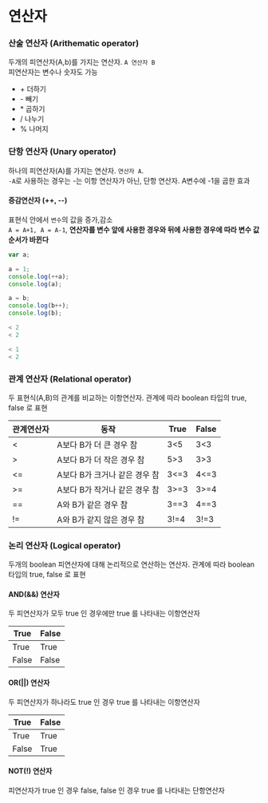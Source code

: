 연산자
======
### 산술 연산자 (Arithematic operator)
두개의 피연산자(A,b)를 가지는 연산자. `A 연산자 B`  
피연산자는 변수나 숫자도 가능
+ \+ 더하기
+ \- 빼기
+ \* 곱하기
+ \/ 나누기
+ \% 나머지
### 단항 연산자 (Unary operator)
하나의 피연산자(A)를 가지는 연산자. `연산자 A`.  
`-A`로 사용하는 경우는 \-는 이항 연산자가 아닌, 단항 연산자. A변수에 -1을 곱한 효과
#### 증감연산자 (++, --)
표현식 안에서 `변수`의 값을 증가,감소  
`A = A+1, A = A-1`, **연산자를 변수 앞에 사용한 경우와 뒤에 사용한 경우에 따라 변수 값 순서가 바뀐다**
```js
var a;

a = 1;
console.log(++a);
console.log(a);

a = b;
console.log(b++);
console.log(b);

< 2
< 2

< 1
< 2
```
### 관계 연산자 (Relational operator)
두 표현식(A,B)의 관계를 비교하는 이항연산자. 관계에 따라 boolean 타입의 true, false 로 표현

관계연산자 | 동작 | True | False
-----------|------|------|------
< | A보다 B가 더 큰 경우 참 | 3<5 | 3<3
> | A보다 B가 더 작은 경우 참 | 5>3 | 3>3
<= | A보다 B가 크거나 같은 경우 참 | 3<=3 | 4<=3
\>= | A보다 B가 작거나 같은 경우 참 | 3>=3 | 3>=4
== | A와 B가 같은 경우 참 | 3==3 | 4==3
!= | A와 B가 같지 않은 경우 참 | 3!=4 | 3!=3
### 논리 연산자 (Logical operator)
두개의 boolean 피연산자에 대해 논리적으로 연산하는 연산자. 관계에 따라 boolean 타입의 true, false 로 표현
#### AND(&&) 연산자
두 피연산자가 모두 true 인 경우에만 true 를 나타내는 이항연산자

True | False
------|------
True | True | False
False | False | False

#### OR(||) 연산자
두 피연산자가 하나라도 true 인 경우 true 를 나타내는 이항연산자

True | False
------|------
True | True | True
False | True | False

#### NOT(!) 연산자
피연산자가 true 인 경우 false, false 인 경우 true 를 나타내는 단항연산자